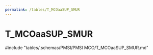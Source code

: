 ```yaml
---
permalink: /tables/T_MCOaaSUP_SMUR
---
```

# T\_MCOaaSUP\_SMUR
<!-- SPDX-License-Identifier: MPL-2.0 -->

<!-- ATTENTION : Ne pas supprimer ou modifier la ligne ci-dessous -->
#include "tables/.schemas/PMSI/PMSI MCO/T_MCOaaSUP_SMUR.md"
<!-- ATTENTION : Ne pas supprimer ou modifier la ligne ci-dessus -->
